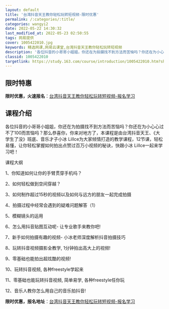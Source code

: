 ```yaml
---
layout: default
title: '台湾抖音天王教你轻松玩转短视频-限时优惠'
permalink: /:categories/:title/
categories: wangyi2
date: 2022-05-22 14:30:32
last_modified_at: 2022-05-23 02:50:55
tags: 网易提供
cover: 1005422010.jpg
keywords: 精选网课,网易云课堂,台湾抖音天王教你轻松玩转短视频
description: '各位抖音的小哥哥小姐姐，你还在为拍摄找不到方法而苦恼吗？你还在为小心心过不了100而苦恼吗？那么恭喜你，你来对地方了，本'
classid: 1005422010
targetlink: https://study.163.com/course/introduction/1005422010.htm?share=1&shareId=1025206652&utm_campaign=share&utm_medium=iphoneShare&utm_source=&utm_u=1025206652
---
```


## 限时特惠

**限时优惠，火速报名**：[台湾抖音天王教你轻松玩转短视频-报名学习](https://study.163.com/course/introduction/1005422010.htm?share=1&shareId=1025206652&utm_campaign=share&utm_medium=iphoneShare&utm_source=&utm_u=1025206652)

## 课程介绍

各位抖音的小哥哥小姐姐，你还在为拍摄找不到方法而苦恼吗？你还在为小心心过不了100而苦恼吗？那么恭喜你，你来对地方了，本课程是由台湾抖音天王、《大学生了没》班底、音乐才子小冰 LilIce为大家倾情打造的教学课程，12节课，轻松易懂，让你轻松掌握如何拍出点赞过百万小视频的秘诀，快跟小冰 LilIce一起来学习吧！





课程大纲

1、你知道如何让你的手臂贯穿手机吗？

2、如何轻松做到空间穿越？

3、如何制作超过15秒的视频以及如何与远方的朋友一起完成拍摄

4、拍摄过程中经常会遇到的疑难问题解答（1）

5、模糊镜头的运用

6、怎么用抖音贴图互动呢- 让专业歌手来教你吧!

7、新手如何拍摄有趣的视频- 小冰老师深度解析抖音拍摄技巧

8、玩转抖音视频摄影全教学, 1分钟拍出高大上的视频!

9、零基础也能拍出超炫酷的视频!

10、玩转抖音视频, 各种freestyle学起来

11、零基础也能玩转抖音视频, 简单易学, 各种freestyle任你玩

12、音乐人教你怎么用自己的音乐拍抖音!

**限时优惠，报名地址**：[台湾抖音天王教你轻松玩转短视频-报名学习](https://study.163.com/course/introduction/1005422010.htm?share=1&shareId=1025206652&utm_campaign=share&utm_medium=iphoneShare&utm_source=&utm_u=1025206652)

